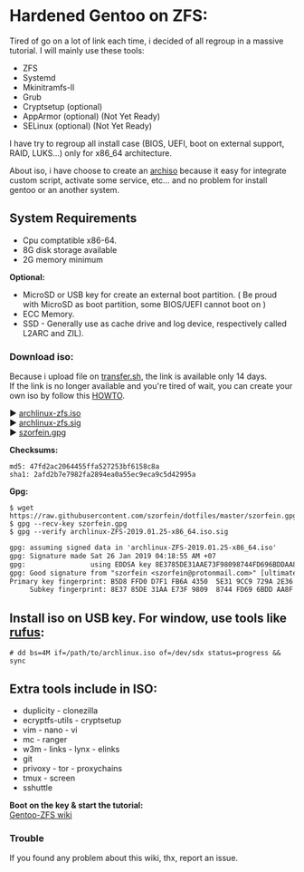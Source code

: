 # Hardened Gentoo on ZFS:

Tired of go on a lot of link each time, i decided of all regroup in a massive tutorial.
I will mainly use these tools:

+ ZFS
+ Systemd
+ Mkinitramfs-ll
+ Grub
+ Cryptsetup (optional)
+ AppArmor (optional) (Not Yet Ready)
+ SELinux (optional) (Not Yet Ready)

I have try to regroup all install case (BIOS, UEFI, boot on external support, RAID, LUKS...) only for x86_64 architecture.

About iso, i have choose to create an [archiso](https://wiki.archlinux.org/index.php/Archiso) because it easy for integrate custom script, activate some service, etc... and no problem for install gentoo or an another system.

## System Requirements

* Cpu comptatible x86-64.
* 8G disk storage available
* 2G memory minimum
    
**Optional:**

* MicroSD or USB key for create an external boot partition. ( Be proud with MicroSD as boot partition, some BIOS/UEFI cannot boot on )
* ECC Memory.
* SSD - Generally use as cache drive and log device, respectively called L2ARC and ZIL).  

### Download iso:

Because i upload file on [transfer.sh](https://transfer.sh), the link is available only 14 days.  
If the link is no longer available and you're tired of wait, you can create your own iso by follow this [HOWTO](https://szorfein.github.io/zfs/make-your-own-archiso-with-ZFS/).

:arrow_forward: [archlinux-zfs.iso](https://transfer.sh/tgmDq/archlinux-2019.01.25-x86_64.iso)  
:arrow_forward: [archlinux-zfs.sig](https://raw.githubusercontent.com/szorfein/Gentoo-ZFS/master/archlinux-ZFS-2019.01.25-x86_64.iso.sig)  
:arrow_forward: [szorfein.gpg](https://raw.githubusercontent.com/szorfein/dotfiles/master/szorfein.gpg)

**Checksums:**

    md5: 47fd2ac2064455ffa527253bf6158c8a  
    sha1: 2afd2b7e7982fa2894ea0a55ec9eca9c5d42995a  

**Gpg:**

    $ wget https://raw.githubusercontent.com/szorfein/dotfiles/master/szorfein.gpg
    $ gpg --recv-key szorfein.gpg
    $ gpg --verify archlinux-ZFS-2019.01.25-x86_64.iso.sig

```txt
gpg: assuming signed data in 'archlinux-ZFS-2019.01.25-x86_64.iso'
gpg: Signature made Sat 26 Jan 2019 04:18:55 AM +07
gpg:                using EDDSA key 8E3785DE31AAE73F98098744FD696BDDAA8FDC50
gpg: Good signature from "szorfein <szorfein@protonmail.com>" [ultimate]
Primary key fingerprint: B5D8 FFD0 D7F1 FB6A 4350  5E31 9CC9 729A 2E36 9CB3
     Subkey fingerprint: 8E37 85DE 31AA E73F 9809  8744 FD69 6BDD AA8F DC50
```

## Install iso on USB key. For window, use tools like [rufus](https://rufus.akeo.ie/):  

    # dd bs=4M if=/path/to/archlinux.iso of=/dev/sdx status=progress && sync

## Extra tools include in ISO:

* duplicity - clonezilla
* ecryptfs-utils - cryptsetup
* vim - nano - vi
* mc - ranger
* w3m - links - lynx - elinks
* git
* privoxy - tor - proxychains
* tmux - screen
* sshuttle

**Boot on the key & start the tutorial:**  
[Gentoo-ZFS wiki](https://github.com/szorfein/Gentoo-ZFS/wiki)  

### Trouble

If you found any problem about this wiki, thx, report an issue.  
